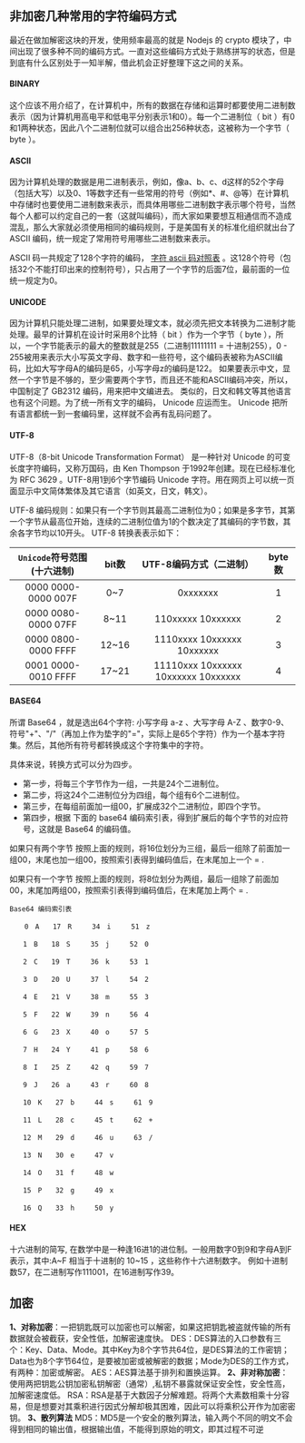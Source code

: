 

## 非加密几种常用的字符编码方式

最近在做加解密这块的开发，使用频率最高的就是 Nodejs 的 crypto 模块了，中间出现了很多种不同的编码方式。一直对这些编码方式处于熟练拼写的状态，但是到底有什么区别处于一知半解，借此机会正好整理下这之间的关系。



#### BINARY

这个应该不用介绍了，在计算机中，所有的数据在存储和运算时都要使用二进制数表示（因为计算机用高电平和低电平分别表示1和0）。每一个二进制位（ bit ）有0和1两种状态，因此八个二进制位就可以组合出256种状态，这被称为一个字节（ byte ）。



#### ASCII

因为计算机处理的数据是用二进制表示，例如，像a、b、c、d这样的52个字母（包括大写）以及0、1等数字还有一些常用的符号（例如*、#、@等）在计算机中存储时也要使用二进制数来表示，而具体用哪些二进制数字表示哪个符号，当然每个人都可以约定自己的一套（这就叫编码），而大家如果要想互相通信而不造成混乱，那么大家就必须使用相同的编码规则，于是美国有关的标准化组织就出台了 ASCII 编码，统一规定了常用符号用哪些二进制数来表示。

ASCII 码一共规定了128个字符的编码， [字符 ascii 码对照表](https://baike.baidu.com/item/ASCII/309296#3) 。这128个符号（包括32个不能打印出来的控制符号），只占用了一个字节的后面7位，最前面的一位统一规定为0。



#### UNICODE

因为计算机只能处理二进制，如果要处理文本，就必须先把文本转换为二进制才能处理。最早的计算机在设计时采用8个比特（ bit ）作为一个字节（ byte ），所以，一个字节能表示的最大的整数就是255（二进制11111111 = 十进制255），0 - 255被用来表示大小写英文字母、数字和一些符号，这个编码表被称为ASCII编码，比如大写字母A的编码是65，小写字母z的编码是122。 如果要表示中文，显然一个字节是不够的，至少需要两个字节，而且还不能和ASCII编码冲突，所以，中国制定了 GB2312 编码，用来把中文编进去。 类似的，日文和韩文等其他语言也有这个问题。为了统一所有文字的编码， Unicode 应运而生。 Unicode 把所有语言都统一到一套编码里，这样就不会再有乱码问题了。



#### UTF-8

UTF-8（8-bit Unicode Transformation Format） 是一种针对 Unicode 的可变长度字符编码，又称万国码，由 Ken Thompson 于1992年创建。现在已经标准化为 RFC 3629 。UTF-8用1到6个字节编码 Unicode 字符。用在网页上可以统一页面显示中文简体繁体及其它语言（如英文，日文，韩文）。

UTF-8 编码规则：如果只有一个字节则其最高二进制位为0；如果是多字节，其第一个字节从最高位开始，连续的二进制位值为1的个数决定了其编码的字节数，其余各字节均以10开头。 UTF-8 转换表表示如下：

| `Unicode`符号范围(十六进制) | bit数 |       UTF-8编码方式（二进制）       | byte数 |
| :-------------------------: | :---: | :---------------------------------: | :----: |
|     0000 0000-0000 007F     |  0~7  |              0xxxxxxx               |   1    |
|     0000 0080-0000 07FF     | 8~11  |          110xxxxx 10xxxxxx          |   2    |
|     0000 0800-0000 FFFF     | 12~16 |     1110xxxx 10xxxxxx 10xxxxxx      |   3    |
|     0001 0000-0010 FFFF     | 17~21 | 11110xxx 10xxxxxx 10xxxxxx 10xxxxxx |   4    |



#### BASE64

所谓 Base64 ，就是选出64个字符: 小写字母 a-z 、大写字母 A-Z 、数字0-9、符号"+"、"/"（再加上作为垫字的"="，实际上是65个字符）作为一个基本字符集。然后，其他所有符号都转换成这个字符集中的字符。

具体来说，转换方式可以分为四步。

- 第一步，将每三个字节作为一组，一共是24个二进制位。
- 第二步，将这24个二进制位分为四组，每个组有6个二进制位。
- 第三步，在每组前面加一组00，扩展成32个二进制位，即四个字节。
- 第四步，根据 下面的 base64 编码索引表，得到扩展后的每个字节的对应符号，这就是 Base64 的编码值。

如果只有两个字节 按照上面的规则，将16位划分为三组，最后一组除了前面加一组00，末尾也加一组00，按照索引表得到编码值后，在末尾加上一个 = .

如果只有一个字节 按照上面的规则，将8位划分为两组，最后一组除了前面加00，末尾加两组00，按照索引表得到编码值后，在末尾加上两个 = .

```
Base64 编码索引表

　  0　A　　17　R　　　34　i　　　51　z

　　1　B　　18　S　　　35　j　　　52　0

　　2　C　　19　T　　　36　k　　　53　1

　　3　D　　20　U　　　37　l　　　54　2

　　4　E　　21　V　　　38　m　　　55　3

　　5　F　　22　W　　　39　n　　　56　4

　　6　G　　23　X　　　40　o　　　57　5

　　7　H　　24　Y　　　41　p　　　58　6

　　8　I　　25　Z　　　42　q　　　59　7

　　9　J　　26　a　　　43　r　　　60　8

　　10　K　　27　b　　　44　s　　　61　9

　　11　L　　28　c　　　45　t　　　62　+

　　12　M　　29　d　　　46　u　　　63　/

　　13　N　　30　e　　　47　v

　　14　O　　31　f　　　48　w　　　

　　15　P　　32　g　　　49　x

　　16　Q　　33　h　　　50　y
```



#### HEX

十六进制的简写, 在数学中是一种逢16进1的进位制。一般用数字0到9和字母A到F表示，其中:A~F 相当于十进制的 10~15 ，这些称作十六进制数字。 例如十进制数57，在二进制写作111001，在16进制写作39。



## 加密

**1、对称加密**：一把钥匙既可以加密也可以解密，如果这把钥匙被盗就传输的所有数据就会被截获，安全性低，加解密速度快。
DES：DES算法的入口参数有三个：Key、Data、Mode。其中Key为8个字节共64位，是DES算法的工作密钥；Data也为8个字节64位，是要被加密或被解密的数据；Mode为DES的工作方式，有两种：加密或解密。
AES：AES算法基于排列和置换运算。
**2、非对称加密**：使用两把钥匙公钥加密私钥解密（通常）,私钥不暴露就保证安全性，安全性高，加解密速度低。
RSA：RSA是基于大数因子分解难题。将两个大素数相乘十分容易，但是想要对其乘积进行因式分解却极其困难，因此可以将乘积公开作为加密密钥。
**3、散列算法**
MD5：MD5是一个安全的散列算法，输入两个不同的明文不会得到相同的输出值，根据输出值，不能得到原始的明文，即其过程不可逆


